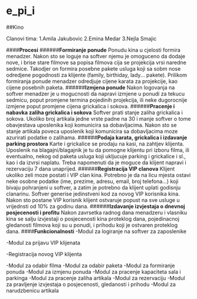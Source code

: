 # e_pi_i
##Kino

Clanovi tima:
1.Amila Jakubovic 
2.Emina Medar
3.Nejla Smajic

####**Procesi**
######**Formiranje ponude**
Ponudu kina u cjelosti formira menadzer. Nakon sto se loguje na softver njemu je omoguceno da dodaje nove, i brise stare  filmove sa popisa filmova cija se projekcija vrsi naredne sedmice. Takodjer on formira posebne pakete usluga koji sa sobm nose odredjene pogodnosti za klijente (family, birthiday, lady... pakete). Prilikom formiranja ponude menadzer odredjuje cijene  karata za projekcije, kao  cijene posebnih paketa.
######**Izmjena  ponude**
Nakon logovanja na softver menadzer je u mogucnosti da napravi izmjene u ponudi za tekucu sedmicu, poput promjene termina pojedinih projekcija, ili neke dugorocnije izmjene poput promjene cijena grickalica i sokova.
######**Pracenje i nabavka zaliha grickalica i sokova**
Softver prati stanje zaliha grickalica i sokova. Ukoliko broj artikala jedne vrste padne na 30 i manje softver o tome obavjestava uposlenika koji komunicira sa dobavljacima. Nakon sto se stanje artikala poveca uposlenik koji komunicira sa dobavljacima moze azurirati podatke o zalihama.
######**Podaja karata, grickalica i izdavanje parking prostora**
Karte i grickalice se prodaju na kasi, na zahtjev klijenta. Uposlenik na blagajni/blagajnik je tu da pomogne klijentu pri izboru filma, ili eventualno,  nekog od paketa usluga koji ukljucuje parking i grickalice i sl., kao i da izvrsi naplatu. Treba napomenuti da je moguce da klijent napravi i rezervaciju 7 dana unaprijed.
######**Registracija VIP clanova**
Klijent ukoliko zeli moze postati i VIP clan kina. Potrebno je da na licu mjesta ostavi neke osobne podatke (ime, prezime, adresu, email, broj telefona...) koji bivaju pohranjeni u softver, a zatim je potrebno da klijent uplati godisnju clanarinu. Softver generise jedinstveni kod za novog VIP korisnika kina. Nakon sto postane VIP korisnik klijent ostvaruje popust na sve usluge u vrijednsti od 10% za godinu dana.
######**Izdavanje izvjestaja o dnevnoj posjecenosti i profitu**
Nakon zavrsetka radnog dana menadzeru i vlasniku kina se salju izvjestaji o posjecenosti kina proteklog dana, pojedinacnoj gledanosti filmova koji su u ponudi, i prihodu koji je ostvaren proteklog dana.
####**Funkcionalnosti**
-Modul za logiranje na softver za zaposlenike

-Modul za prijavu VIP klijenata

-Registracija novog VIP klijenta

-Modul za odabir filma
-Modul za odabir paketa
-Modul za formiranje ponuda
-Modul za izmjenu ponuda
-Modul za pracenje kapaciteta sala i parkinga
-Modul za pracenje zaliha artikala
-Modul za rezervaciju
-Modul za pravljenje izvjestaja o posjecenosti, gledanosti i prihodu
-Modul za narudzbenicu artikala
